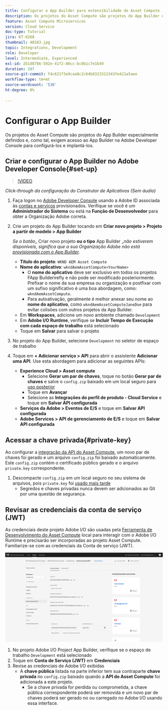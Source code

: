 ```yaml
---
title: Configurar o App Builder para extensibilidade do Asset Compute
description: Os projetos do Asset Compute são projetos do App Builder especialmente definidos e, como tal, exigem acesso ao App Builder na Adobe Developer Console para configurá-los e implantá-los.
feature: Asset Compute Microservices
version: Cloud Service
doc-type: Tutorial
jira: KT-6268
thumbnail: 40183.jpg
topic: Integrations, Development
role: Developer
level: Intermediate, Experienced
exl-id: 2b1d8786-592e-41f2-80cc-bc0b1c7e1b49
duration: 197
source-git-commit: f4c621f3a9caa8c2c64b8323312343fe421a5aee
workflow-type: tm+mt
source-wordcount: '538'
ht-degree: 0%

---
```


# Configurar o App Builder

Os projetos do Asset Compute são projetos do App Builder especialmente definidos e, como tal, exigem acesso ao App Builder na Adobe Developer Console para configurá-los e implantá-los.

## Criar e configurar o App Builder no Adobe Developer Console{#set-up}

>[!VIDEO](https://video.tv.adobe.com/v/40183?quality=12&learn=on)

_Click-through da configuração do Construtor de Aplicativos (Sem áudio)_

1. Faça logon no [Adobe Developer Console](https://console.adobe.io) usando a Adobe ID associada às [contas e serviços](./accounts-and-services.md) provisionados. Verifique se você é um __Administrador do Sistema__ ou está na __Função de Desenvolvedor__ para obter a Organização Adobe correta.
1. Crie um projeto do App Builder tocando em __Criar novo projeto > Projeto a partir de modelo > App Builder__

   _Se o botão__ Criar novo projeto __ou o tipo__ App Builder __não estiverem disponíveis, significa que a sua Organização Adobe não está [provisionada com o App Builder](#request-adobe-project-app-builder)._

   + __Título do projeto__: `WKND AEM Asset Compute`
   + __Nome do aplicativo__: `wkndAemAssetCompute<YourName>`
      + O __nome do aplicativo__ deve ser exclusivo em todos os projetos FApp Builderirefly e não pode ser modificado posteriormente. Prefixar o nome da sua empresa ou organização e postfixar com um sufixo significativo é uma boa abordagem, como: `wkndAemAssetCompute`.
      + Para autoativação, geralmente é melhor anexar seu nome ao __nome do aplicativo__, como `wkndAemAssetComputeJaneDoe` para evitar colisões com outros projetos da App Builder.
   + Em __Workspaces__, adicione um novo ambiente chamado `Development`
   + Em __Adobe I/O Runtime__, verifique se __Incluir Tempo de Execução com cada espaço de trabalho__ está selecionado
   + Toque em __Salvar__ para salvar o projeto
1. No projeto do App Builder, selecione `Development` no seletor de espaço de trabalho
1. Toque em __+ Adicionar serviço > API__ para abrir o assistente __Adicionar uma API__. Use esta abordagem para adicionar as seguintes APIs:

   + __Experience Cloud > Asset compute__
      + Selecione __Gerar um par de chaves__, toque no botão __Gerar par de chaves__ e salve o `config.zip` baixado em um local seguro para [uso posterior](#private-key)
      + Toque em __Avançar__
      + Selecione as __Integrações do perfil de produto - Cloud Service__ e toque em __Salvar API configurada__
   + __Serviços da Adobe > Eventos de E/S__ e toque em __Salvar API configurada__
   + __Adobe Services > API de gerenciamento de E/S__ e toque em __Salvar API configurada__

## Acessar a chave privada{#private-key}

Ao configurar a [integração da API do Asset Compute](#set-up), um novo par de chaves foi gerado e um arquivo `config.zip` foi baixado automaticamente. Este `config.zip` contém o certificado público gerado e o arquivo `private.key` correspondente.

1. Descompacte `config.zip` em um local seguro no seu sistema de arquivos, pois `private.key` foi [usado mais tarde](../develop/environment-variables.md)
   + Segredos e chaves privadas nunca devem ser adicionados ao Git por uma questão de segurança.

## Revisar as credenciais da conta de serviço (JWT)

As credenciais deste projeto Adobe I/O são usadas pela [Ferramenta de Desenvolvimento do Asset Compute](../develop/development-tool.md) local para interagir com o Adobe I/O Runtime e precisarão ser incorporadas ao projeto Asset Compute. Familiarize-se com as credenciais da Conta de serviço (JWT).

![Credenciais da Conta de Serviço do Adobe Developer](./assets/app-builder/service-account.png)

1. No projeto Adobe I/O Project App Builder, verifique se o espaço de trabalho `Development` está selecionado
1. Toque em __Conta de Serviço (JWT)__ em __Credenciais__
1. Revise as credenciais de Adobe I/O exibidas
   + A __chave pública__ listada na parte inferior tem sua contraparte __chave privada__ no `config.zip` baixado quando a __API do Asset Compute__ foi adicionada a este projeto.
      + Se a chave privada for perdida ou comprometida, a chave pública correspondente poderá ser removida e um novo par de chaves poderá ser gerado no ou carregado no Adobe I/O usando essa interface.
